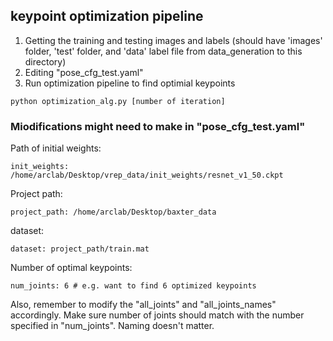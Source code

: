 ## keypoint optimization pipeline

1. Getting the training and testing images and labels (should have 'images' folder, 'test' folder, and 'data' label file from data_generation to this directory)
2. Editing "pose_cfg_test.yaml"
3. Run optimization pipeline to find optimial keypoints
```
python optimization_alg.py [number of iteration]
```

### Miodifications might need to make in "pose_cfg_test.yaml"

Path of initial weights:
```
init_weights: /home/arclab/Desktop/vrep_data/init_weights/resnet_v1_50.ckpt
```
Project path:
```
project_path: /home/arclab/Desktop/baxter_data
```
dataset:
```
dataset: project_path/train.mat
```
Number of optimal keypoints:
```
num_joints: 6 # e.g. want to find 6 optimized keypoints
```
Also, remember to modify the "all_joints" and "all_joints_names" accordingly. Make sure number of joints should match with the number specified in "num_joints". Naming doesn't matter.
